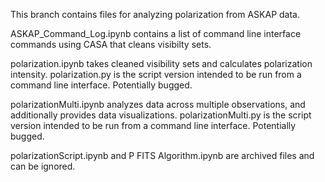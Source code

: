 This branch contains files for analyzing polarization from ASKAP data.

ASKAP_Command_Log.ipynb contains a list of command line interface commands using CASA that cleans visibilty sets.

polarization.ipynb takes cleaned visibility sets and calculates polarization intensity.
polarization.py is the script version intended to be run from a command line interface. Potentially bugged.

polarizationMulti.ipynb analyzes data across multiple observations, and additionally provides data visualizations.
polarizationMulti.py is the script version intended to be run from a command line interface. Potentially bugged.

polarizationScript.ipynb and P FITS Algorithm.ipynb are archived files and can be ignored.
